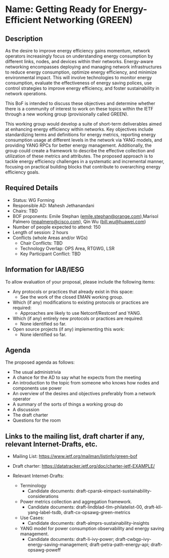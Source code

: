 # Name: Getting Ready for Energy-Efficient Networking (GREEN)
## Description 

As the desire to improve energy efficiency gains momentum, network operators increasingly focus on understanding energy consumption by different links, nodes, and devices within their networks. Energy-aware networking encompasses deploying and managing network infrastructures to reduce energy consumption, optimize energy efficiency, and minimize environmental impact. This will involve technologies to monitor energy consumption, evaluate the effectiveness of energy saving polices, use control strategies to improve energy efficiency, and foster sustainability in network operations.

This BoF is intended to discuss these objectives and determine whether there is a community of interest to work on these topics within the IETF through a new working group (provisionally called GREEN).

This working group would develop a suite of short-term deliverables aimed at enhancing energy efficiency within networks. Key objectives include standardizing terms and definitions for energy metrics, reporting energy consumption usage at different levels in the network via YANG models, and providing YANG RPCs for better energy management. Additionally, the group could create a framework to describe the effective collection and utilization of these metrics and attributes. The proposed approach is to tackle energy efficiency challenges in a systematic and incremental manner, focusing on practical building blocks that contribute to overarching energy efficiency goals.

## Required Details

- Status: WG Forming
- Responsible AD: Mahesh Jethanandani
- Chairs: TBD
- BOF proponents: Emile Stephan (emile.stephan@orange.com),Marisol Palmero (mpalmero@cisco.com), Qin Wu (bill.wu@huawei.com) 
- Number of people expected to attend: 150
- Length of session: 2 hours
- Conflicts (whole Areas and/or WGs)
   - Chair Conflicts: TBD
   - Technology Overlap: OPS Area, RTGWG, LSR
   - Key Participant Conflict: TBD

## Information for IAB/IESG
To allow evaluation of your proposal, please include the following items:

- Any protocols or practices that already exist in this space:
  - See the work of the closed EMAN working group.
- Which (if any) modifications to existing protocols or practices are required:
  - Approaches are likely to use Netconf/Restconf and YANG.
- Which (if any) entirely new protocols or practices are required:
  - None identified so far.
- Open source projects (if any) implementing this work:
  - None identified so far.


## Agenda
The proposed agenda as follows:
-	The usual administrivia
-	A chance for the AD to say what he expects from the meeting
-	An introduction to the topic from someone who knows how nodes and components use power
-	An overview of the desires and objectives preferably from a network operator
-	A summary of the sorts of things a working group do
-	A discussion
-	The draft charter
-	Questions for the room


## Links to the mailing list, draft charter if any, relevant Internet-Drafts, etc.
   - Mailing List: https://www.ietf.org/mailman/listinfo/green-bof
   - Draft charter: <TBUpdated> https://datatracker.ietf.org/doc/charter-ietf-EXAMPLE/
   - Relevant Internet-Drafts:

     - Terminology 
       - Candidate documents: draft-cparsk-eimpact-sustainability-considerations
     - Power metrics collection and aggregation framework.
       - Candidate documents: draft-lindblad-tlm-philatelist-00, draft-kll-yang-label-tsdb, draft-cx-opsawg-green-metrics
     - Use Cases:
       - Candidate documents: draft-almprs-sustainability-insights
     - YANG model for power consumption observability and energy saving management.
       - Candidate documents: draft-li-ivy-power; draft-cwbgp-ivy-energy-saving-management; draft-petra-path-energy-api; 
         draft-opsawg-poweff
